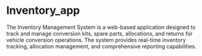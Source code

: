 # Inventory_app
The Inventory Management System is a web-based application designed to track and manage conversion kits, spare parts, allocations, and returns for vehicle conversion operations. The system provides real-time inventory tracking, allocation management, and comprehensive reporting capabilities.
